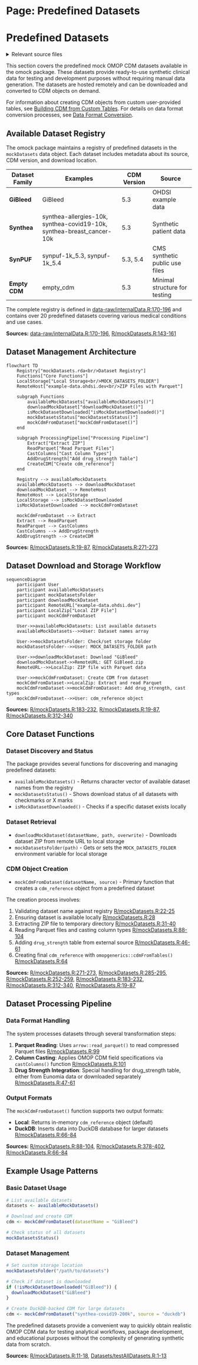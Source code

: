 # Page: Predefined Datasets

# Predefined Datasets

<details>
<summary>Relevant source files</summary>

The following files were used as context for generating this wiki page:

- [.github/workflows/test-all-datasets.yaml](.github/workflows/test-all-datasets.yaml)
- [Datasets/testAllDatasets.R](Datasets/testAllDatasets.R)
- [R/mockDatasets.R](R/mockDatasets.R)
- [R/sysdata.rda](R/sysdata.rda)
- [data-raw/internalData.R](data-raw/internalData.R)
- [data/mockDatasets.rda](data/mockDatasets.rda)

</details>



This section covers the predefined mock OMOP CDM datasets available in the omock package. These datasets provide ready-to-use synthetic clinical data for testing and development purposes without requiring manual data generation. The datasets are hosted remotely and can be downloaded and converted to CDM objects on demand.

For information about creating CDM objects from custom user-provided tables, see [Building CDM from Custom Tables](#5.1). For details on data format conversion processes, see [Data Format Conversion](#4.2).

## Available Dataset Registry

The omock package maintains a registry of predefined datasets in the `mockDatasets` data object. Each dataset includes metadata about its source, CDM version, and download location.

| Dataset Family | Examples | CDM Version | Source |
|---|---|---|---|
| **GiBleed** | GiBleed | 5.3 | OHDSI example data |
| **Synthea** | synthea-allergies-10k, synthea-covid19-10k, synthea-breast_cancer-10k | 5.3 | Synthetic patient data |
| **SynPUF** | synpuf-1k_5.3, synpuf-1k_5.4 | 5.3, 5.4 | CMS synthetic public use files |
| **Empty CDM** | empty_cdm | 5.3 | Minimal structure for testing |

The complete registry is defined in [data-raw/internalData.R:170-196]() and contains over 20 predefined datasets covering various medical conditions and use cases.

**Sources:** [data-raw/internalData.R:170-196](), [R/mockDatasets.R:143-161]()

## Dataset Management Architecture

```mermaid
flowchart TD
    Registry["mockDatasets.rda<br/>Dataset Registry"]
    Functions["Core Functions"]
    LocalStorage["Local Storage<br/>MOCK_DATASETS_FOLDER"]
    RemoteHost["example-data.ohdsi.dev<br/>ZIP Files with Parquet"]
    
    subgraph Functions
        availableMockDatasets["availableMockDatasets()"]
        downloadMockDataset["downloadMockDataset()"]
        isMockDatasetDownloaded["isMockDatasetDownloaded()"]
        mockDatasetsStatus["mockDatasetsStatus()"]
        mockCdmFromDataset["mockCdmFromDataset()"]
    end
    
    subgraph ProcessingPipeline["Processing Pipeline"]
        Extract["Extract ZIP"]
        ReadParquet["Read Parquet Files"]
        CastColumns["Cast Column Types"]
        AddDrugStrength["Add drug_strength Table"]
        CreateCDM["Create cdm_reference"]
    end
    
    Registry --> availableMockDatasets
    availableMockDatasets --> downloadMockDataset
    downloadMockDataset --> RemoteHost
    RemoteHost --> LocalStorage
    LocalStorage --> isMockDatasetDownloaded
    isMockDatasetDownloaded --> mockCdmFromDataset
    
    mockCdmFromDataset --> Extract
    Extract --> ReadParquet
    ReadParquet --> CastColumns
    CastColumns --> AddDrugStrength
    AddDrugStrength --> CreateCDM
```

**Sources:** [R/mockDatasets.R:19-87](), [R/mockDatasets.R:271-273]()

## Dataset Download and Storage Workflow

```mermaid
sequenceDiagram
    participant User
    participant availableMockDatasets
    participant mockDatasetsFolder
    participant downloadMockDataset
    participant RemoteURL["example-data.ohdsi.dev"]
    participant LocalZip["Local ZIP File"]
    participant mockCdmFromDataset
    
    User->>availableMockDatasets: List available datasets
    availableMockDatasets-->>User: Dataset names array
    
    User->>mockDatasetsFolder: Check/set storage folder
    mockDatasetsFolder-->>User: MOCK_DATASETS_FOLDER path
    
    User->>downloadMockDataset: Download "GiBleed"
    downloadMockDataset->>RemoteURL: GET GiBleed.zip
    RemoteURL-->>LocalZip: ZIP file with Parquet data
    
    User->>mockCdmFromDataset: Create CDM from dataset
    mockCdmFromDataset->>LocalZip: Extract and read Parquet
    mockCdmFromDataset->>mockCdmFromDataset: Add drug_strength, cast types
    mockCdmFromDataset-->>User: cdm_reference object
```

**Sources:** [R/mockDatasets.R:183-232](), [R/mockDatasets.R:19-87](), [R/mockDatasets.R:312-340]()

## Core Dataset Functions

### Dataset Discovery and Status

The package provides several functions for discovering and managing predefined datasets:

- `availableMockDatasets()` - Returns character vector of available dataset names from the registry
- `mockDatasetsStatus()` - Shows download status of all datasets with checkmarks or X marks
- `isMockDatasetDownloaded()` - Checks if a specific dataset exists locally

### Dataset Retrieval

- `downloadMockDataset(datasetName, path, overwrite)` - Downloads dataset ZIP from remote URL to local storage
- `mockDatasetsFolder(path)` - Gets or sets the `MOCK_DATASETS_FOLDER` environment variable for local storage

### CDM Object Creation

- `mockCdmFromDataset(datasetName, source)` - Primary function that creates a `cdm_reference` object from a predefined dataset

The creation process involves:
1. Validating dataset name against registry [R/mockDatasets.R:22-25]()
2. Ensuring dataset is available locally [R/mockDatasets.R:28]()
3. Extracting ZIP file to temporary directory [R/mockDatasets.R:31-40]()
4. Reading Parquet files and casting column types [R/mockDatasets.R:88-104]()
5. Adding `drug_strength` table from external source [R/mockDatasets.R:46-61]()
6. Creating final `cdm_reference` with `omopgenerics::cdmFromTables()` [R/mockDatasets.R:64]()

**Sources:** [R/mockDatasets.R:271-273](), [R/mockDatasets.R:285-295](), [R/mockDatasets.R:252-259](), [R/mockDatasets.R:183-232](), [R/mockDatasets.R:312-340](), [R/mockDatasets.R:19-87]()

## Dataset Processing Pipeline

### Data Format Handling

The system processes datasets through several transformation steps:

1. **Parquet Reading**: Uses `arrow::read_parquet()` to read compressed Parquet files [R/mockDatasets.R:99]()
2. **Column Casting**: Applies OMOP CDM field specifications via `castColumns()` function [R/mockDatasets.R:101]()
3. **Drug Strength Integration**: Special handling for drug_strength table, either from Eunomia data or downloaded separately [R/mockDatasets.R:47-61]()

### Output Formats

The `mockCdmFromDataset()` function supports two output formats:
- **Local**: Returns in-memory `cdm_reference` object (default)
- **DuckDB**: Inserts data into DuckDB database for larger datasets [R/mockDatasets.R:66-84]()

**Sources:** [R/mockDatasets.R:88-104](), [R/mockDatasets.R:378-402](), [R/mockDatasets.R:66-84]()

## Example Usage Patterns

### Basic Dataset Usage
```r
# List available datasets
datasets <- availableMockDatasets()

# Download and create CDM
cdm <- mockCdmFromDataset(datasetName = "GiBleed")

# Check status of all datasets  
mockDatasetsStatus()
```

### Dataset Management
```r
# Set custom storage location
mockDatasetsFolder("/path/to/datasets")

# Check if dataset is downloaded
if (!isMockDatasetDownloaded("GiBleed")) {
  downloadMockDataset("GiBleed")
}

# Create DuckDB-backed CDM for large datasets
cdm <- mockCdmFromDataset("synthea-covid19-200k", source = "duckdb")
```

The predefined datasets provide a convenient way to quickly obtain realistic OMOP CDM data for testing analytical workflows, package development, and educational purposes without the complexity of generating synthetic data from scratch.

**Sources:** [R/mockDatasets.R:11-18](), [Datasets/testAllDatasets.R:1-13]()